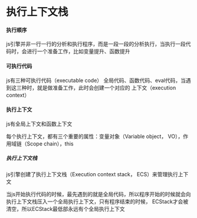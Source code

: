 # 执行上下文栈

#### 执行顺序

js引擎并非一行一行的分析和执行程序，而是一段一段的分析执行，当执行一段代码时，会进行一个准备工作，比如变量提升、函数提升

#### 可执行代码

js有三种可执行代码（executable code） 全局代码、函数代码、eval代码，当遇到这三种时，就是做准备工作，此时会创建一个对应的
上下文（execution context）

#### 执行上下文

js有全局上下文和函数上下文

每个执行上下文，都有三个重要的属性：变量对象（Variable object， VO），作用域链（Scope chain），this

##### 执行上下文栈

js引擎创建了执行上下文栈（Execution context stack， ECS）来管理执行上下文 

当js开始执行代码的时候，最先遇到的就是全局代码，所以程序开始的时候就会向执行上下文栈压入一个全局执行上下文，只有程序结束的时候，
ECStack才会被清空，所以ECStack最低部永远有个全局执行上下文